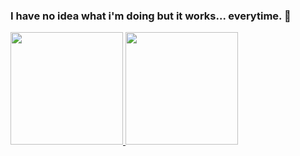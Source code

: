 ### I have no idea what i'm doing but it works... everytime. 👋

<div>
  <a href="https://github.com/Damgam"/>
  <img height="180em" src="https://github-readme-stats.vercel.app/api?username=Damgam&show_icons=true&theme=dark&include_all_commits=true&count_private=true"/>
  <img height="180em" src="https://github-readme-stats.vercel.app/api/top-langs/?username=Damgam&layout=compact&langs_count=99&theme=dark"/>
</div>

